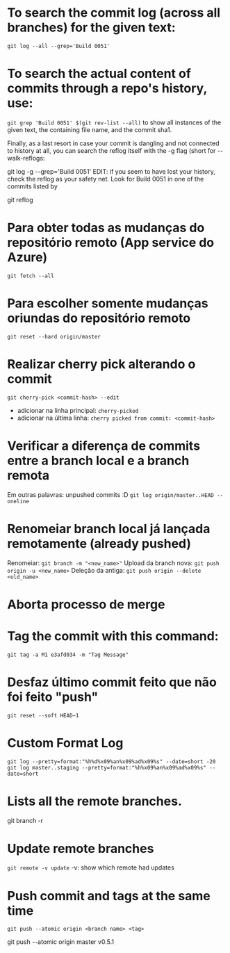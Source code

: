 # To search the commit log (across all branches) for the given text:

`git log --all --grep='Build 0051'`

# To search the actual content of commits through a repo's history, use:

`git grep 'Build 0051' $(git rev-list --all)`
to show all instances of the given text, the containing file name, and the commit sha1.

Finally, as a last resort in case your commit is dangling and not connected to history at all, you can search the reflog itself with the -g flag (short for --walk-reflogs:

git log -g --grep='Build 0051'
EDIT: if you seem to have lost your history, check the reflog as your safety net. Look for Build 0051 in one of the commits listed by

git reflog

# Para obter todas as mudanças do repositório remoto (App service do Azure)
`git fetch --all`

# Para escolher somente mudanças oriundas do repositório remoto
`git reset --hard origin/master`

# Realizar cherry pick alterando o commit
`git cherry-pick <commit-hash> --edit`
- adicionar na linha principal: `cherry-picked`
- adicionar na última linha: `cherry picked from commit: <commit-hash>`

# Verificar a diferença de commits entre a branch local e a branch remota
Em outras palavras: unpushed commits :D
`git log origin/master..HEAD --oneline`

# Renomeiar branch local já lançada remotamente (already pushed)
Renomeiar: `git branch -m "<new_name>"`
Upload da branch nova: `git push origin -u <new_name>`
Deleção da antiga: `git push origin --delete <old_name>`

# Aborta processo de merge

# Tag the commit with this command:
`git tag -a M1 e3afd034 -m "Tag Message"`

# Desfaz último commit feito que não foi feito "push"
`git reset --soft HEAD~1`

# Custom Format Log
`git log --pretty=format:"%h%d%x09%an%x09%ad%x09%s" --date=short -20`
`git log master..staging --pretty=format:"%h%x09%an%x09%ad%x09%s" --date=short`

# Lists all the remote branches.
git branch -r

# Update remote branches 
`git remote -v update`
-v: show which remote had updates

# Push commit and tags at the same time
`git push --atomic origin <branch name> <tag>`

git push --atomic origin master v0.5.1